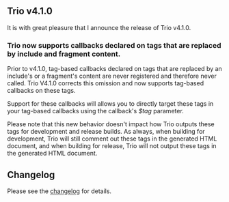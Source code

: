 <!--
template: articlepage
title: Trio v4.1.0
appendToTarget: true
category: releases
tag: v4.1.0
articleTitle: "Trio v4.1.0: Tag-Based Callbacks"
activeHeaderItem: 3
socialMediaMetaTags:
- "<meta property='og:type' content='article'>"
- "<meta property='og:title' content='Trio v4.1.0'>"
- "<meta property='og:description' content='It is with great pleasure that I announce the release of Trio v4.1.0.'>"
- "<meta property='og:url' content='https://gettriossg.com/blog/releases/2020/08/17/v4.1.0/'>"
- "<meta property='og:image' content='https://gettriossg.com/media/trio-social-media-image.png'>"
- "<meta name='twitter:card' content='summary_large_image'>"
- "<meta name='twitter:site' content='@gettriossg'>"
- "<meta name='twitter:creator' content='@jefftschwartz'>"
- "<meta name='twitter:title' content='Trio v4.1.0'>"
- "<meta name='twitter:description' content='It is with great pleasure that I announce the release of Trio v4.1.0.'>"
- "<meta name='twitter:image' content='https://gettriossg.com/media/trio-social-media-image.png'>"
-->

## Trio v4.1.0

It is with great pleasure that I announce the release of Trio v4.1.0.

### Trio now supports callbacks declared on tags that are replaced by include and fragment content.

Prior to v4.1.0, tag-based callbacks declared on tags that are replaced by an include's or a fragment's content are never registered and therefore never called. Trio V4.1.0 corrects this omission and now supports tag-based callbacks on these tags.

Support for these callbacks will allows you to directly target these tags in your tag-based callbacks using the callback's _$tag_ parameter.

Please note that this new behavior doesn't impact how Trio outputs these tags for development and release builds. As always, when building for development, Trio will still comment out these tags in the generated HTML document, and when building for release, Trio will not output these tags in the generated HTML document.

<!-- end -->

## Changelog
Please see the <a target="_blank" href="https://github.com/4awpawz/trio/#changelog">changelog</a> for details.
